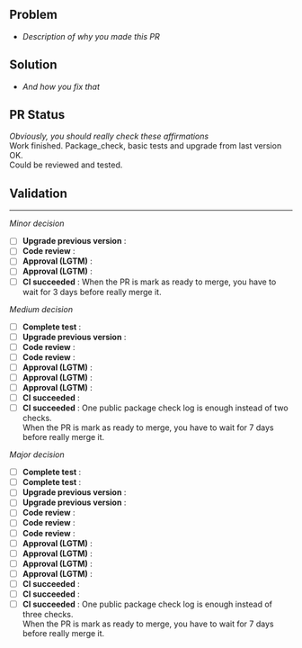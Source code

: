 ## Problem
- *Description of why you made this PR*

## Solution
- *And how you fix that*

## PR Status
*Obviously, you should really check these affirmations*  
Work finished. Package_check, basic tests and upgrade from last version OK.  
Could be reviewed and tested.

## Validation
---
*Minor decision*
- [ ] **Upgrade previous version** : 
- [ ] **Code review** : 
- [ ] **Approval (LGTM)** : 
- [ ] **Approval (LGTM)** : 
- [ ] **CI succeeded** : 
When the PR is mark as ready to merge, you have to wait for 3 days before really merge it.

*Medium decision*
- [ ] **Complete test** : 
- [ ] **Upgrade previous version** : 
- [ ] **Code review** : 
- [ ] **Code review** : 
- [ ] **Approval (LGTM)** : 
- [ ] **Approval (LGTM)** : 
- [ ] **Approval (LGTM)** : 
- [ ] **CI succeeded** : 
- [ ] **CI succeeded** : 
One public package check log is enough instead of two checks.  
When the PR is mark as ready to merge, you have to wait for 7 days before really merge it.

*Major decision*
- [ ] **Complete test** : 
- [ ] **Complete test** : 
- [ ] **Upgrade previous version** : 
- [ ] **Upgrade previous version** : 
- [ ] **Code review** : 
- [ ] **Code review** : 
- [ ] **Code review** : 
- [ ] **Approval (LGTM)** : 
- [ ] **Approval (LGTM)** : 
- [ ] **Approval (LGTM)** : 
- [ ] **Approval (LGTM)** : 
- [ ] **CI succeeded** : 
- [ ] **CI succeeded** : 
- [ ] **CI succeeded** : 
One public package check log is enough instead of three checks.  
When the PR is mark as ready to merge, you have to wait for 7 days before really merge it.

